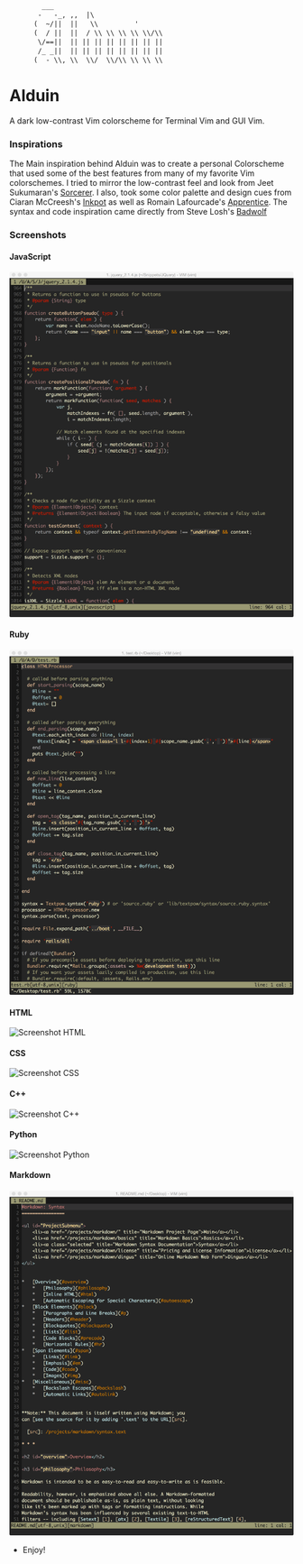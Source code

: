             ___                            
           -   -_, ,,  |\                  
          (  ~/||  ||   \\         '       
          (  / ||  ||  / \\ \\ \\ \\ \\/\\ 
           \/==||  || || || || || || || || 
           /_ _||  || || || || || || || || 
          (  - \\, \\  \\/  \\/\\ \\ \\ \\ 

# Alduin #

A dark low-contrast Vim colorscheme for Terminal Vim and GUI Vim. 

### Inspirations ###

The Main inspiration behind Alduin was to create a personal Colorscheme that used some of the best features from many of my favorite Vim colorschemes. I tried to mirror the low-contrast feel and look from Jeet Sukumaran's [Sorcerer](http://jeetworks.org/sorcerer/). I also, took some color palette and design cues from Ciaran McCreesh's [Inkpot](https://github.com/ciaranm/inkpot) as well as Romain Lafourcade's [Apprentice](https://github.com/romainl/Apprentice). The syntax and code inspiration came directly from Steve Losh's [Badwolf](https://github.com/sjl/badwolf)

### Screenshots ###


#### JavaScript ####
![Screenshot JavaScript](Screenshots/javascript.png)

#### Ruby ####
![Screenshot Ruby](Screenshots/ruby.png)

#### HTML ####
![Screenshot HTML](Screenshots/html.png)

#### CSS ####
![Screenshot CSS](Screenshots/css.png)

#### C++ ####
![Screenshot C++](Screenshots/cpp.png)

#### Python ####
![Screenshot Python](Screenshots/py.png)

#### Markdown ####
![Screenshot Markdown](Screenshots/md.png)


* Enjoy!
